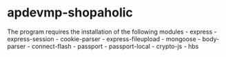# apdevmp-shopaholic

The program requires the installation of the following modules
    -	express
    -	express-session
    -	cookie-parser
    -	express-fileupload
    -	mongoose
    -	body-parser
    -	connect-flash
    -	passport 
    -	passport-local
    -	crypto-js
    -	hbs
    
